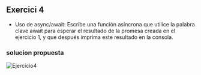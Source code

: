 ## Exercici 4

* Uso de async/await: Escribe una función asíncrona que utilice la palabra clave await para esperar el resultado de la promesa creada en el ejercicio 1, y que después imprima este resultado en la consola.

### solucion propuesta

![Ejercicio4](https://github.com/Luiso-o/Ejercicio-S2.1-Javascript-I/assets/128043647/a5167691-683c-42a7-a910-7f19831192f9)

